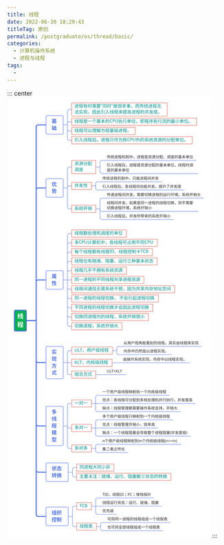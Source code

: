 ```yaml
---
title: 线程
date: 2022-06-30 18:29:43
titleTag: 原创
permalink: /postgraduate/os/thread/basic/
categories:
  - 计算机操作系统
  - 进程与线程
tags:
  - 
---
```

::: center
![线程](/img/操作系统/线程.svg)
:::